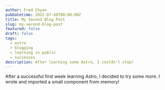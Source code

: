 ```yaml
---
author: Fred Chyan
pubDatetime: 2022-07-08T00:00:00Z
title: My Second Blog Post
slug: my-second-blog-post
featured: false
draft: false
tags:
  - astro
  - blogging
  - learning in public
  - successes
description: After learning some Astro, I couldn't stop!
---
```

After a successful first week learning Astro, I decided to try some more. I wrote and imported a small component from memory!